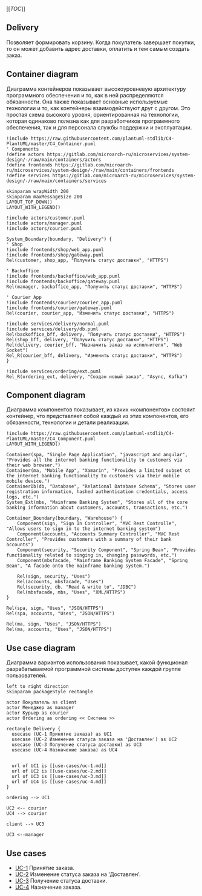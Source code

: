 [[_TOC_]]

## Delivery
Позволяет формировать корзину.
Когда покупатель завершает покупки, то он может добавить адрес доставки,
оплатить и тем самым создать заказ.

## Container diagram
Диаграмма контейнеров показывает высокоуровневую архитектуру программного обеспечения и то, как в ней распределяются обязанности. Она также показывает основные используемые технологии и то, как контейнеры взаимодействуют друг с другом. Это простая схема высокого уровня, ориентированная на технологии, которая одинаково полезна как для разработчиков программного обеспечения, так и для персонала службы поддержки и эксплуатации.

```plantuml
!include https://raw.githubusercontent.com/plantuml-stdlib/C4-PlantUML/master/C4_Container.puml
' Components
!define actors https://gitlab.com/microarch-ru/microservices/system-design/-/raw/main/containers/actors
!define frontends https://gitlab.com/microarch-ru/microservices/system-design/-/raw/main/containers/frontends  
!define services https://gitlab.com/microarch-ru/microservices/system-design/-/raw/main/containers/services

skinparam wrapWidth 200
skinparam maxMessageSize 200
LAYOUT_TOP_DOWN()
LAYOUT_WITH_LEGEND()

!include actors/customer.puml
!include actors/manager.puml
!include actors/courier.puml

System_Boundary(boundary, "Delivery") {
' Shop
!include frontends/shop/web_app.puml
!include frontends/shop/gateway.puml
Rel(customer, shop_app, "Получить статус доставки", "HTTPS")

' Backoffice
!include frontends/backoffice/web_app.puml
!include frontends/backoffice/gateway.puml
Rel(manager, backoffice_app, "Получить статус доставки", "HTTPS")

' Сourier App
!include frontends/courier/courier_app.puml
!include frontends/courier/gateway.puml
Rel(courier, courier_app, "Изменить статус доставки", "HTTPS")

!include services/delivery/normal.puml
!include services/delivery/db.puml
Rel(backoffice_bff, delivery, "Получить статус доставки", "HTTPS")
Rel(shop_bff, delivery, "Получить статус доставки", "HTTPS")
Rel(delivery, courier_bff, "Назначить заказ на исполнителя", "Web Socket")
Rel_R(courier_bff, delivery, "Изменить статус доставки", "HTTPS")
}

!include services/ordering/ext.puml
Rel_R(ordering_ext, delivery, "Cоздан новый заказ", "Async, Kafka")
```

## Component diagram
Диаграмма компонентов показывает, из каких «компонентов» состояит контейнер, что представляет собой каждый из этих компонентов, его обязанности, технологии и детали реализации.

```plantuml
!include https://raw.githubusercontent.com/plantuml-stdlib/C4-PlantUML/master/C4_Component.puml
LAYOUT_WITH_LEGEND()

Container(spa, "Single Page Application", "javascript and angular", "Provides all the internet banking functionality to customers via their web browser.")
Container(ma, "Mobile App", "Xamarin", "Provides a limited subset ot the internet banking functionality to customers via their mobile mobile device.")
ContainerDb(db, "Database", "Relational Database Schema", "Stores user registration information, hashed authentication credentials, access logs, etc.")
System_Ext(mbs, "Mainframe Banking System", "Stores all of the core banking information about customers, accounts, transactions, etc.")

Container_Boundary(boundary, "Warehouse") {
    Component(sign, "Sign In Controller", "MVC Rest Controlle", "Allows users to sign in to the internet banking system")
    Component(accounts, "Accounts Summary Controller", "MVC Rest Controller", "Provides customers with a summary of their bank accounts")
    Component(security, "Security Component", "Spring Bean", "Provides functionality related to singing in, changing passwords, etc.")
    Component(mbsfacade, "Mainframe Banking System Facade", "Spring Bean", "A facade onto the mainframe banking system.")

    Rel(sign, security, "Uses")
    Rel(accounts, mbsfacade, "Uses")
    Rel(security, db, "Read & write to", "JDBC")
    Rel(mbsfacade, mbs, "Uses", "XML/HTTPS")
}

Rel(spa, sign, "Uses", "JSON/HTTPS")
Rel(spa, accounts, "Uses", "JSON/HTTPS")

Rel(ma, sign, "Uses", "JSON/HTTPS")
Rel(ma, accounts, "Uses", "JSON/HTTPS")
```

## Use case diagram
Диаграмма вариантов использования показывает, какой функционал разрабатываемой программной системы доступен каждой группе пользователей.

```plantuml
left to right direction
skinparam packageStyle rectangle

actor Покупатель as client
actor Менеджер as manager
actor Курьер as courier
actor Ordering as ordering << Система >>

rectangle Delivery {
  usecase (UC-1 Принятие заказа) as UC1
  usecase (UC-2 Изменение статуса заказа на 'Доставлен') as UC2
  usecase (UC-3 Получение статуса доставки) as UC3
  usecase (UC-4 Назначение заказа) as UC4
  

  url of UC1 is [[use-cases/uc-1.md]]
  url of UC2 is [[use-cases/uc-2.md]]
  url of UC3 is [[use-cases/uc-3.md]]
  url of UC4 is [[use-cases/uc-4.md]]
}

ordering --> UC1

UC2 <-- courier
UC4 --> courier

client --> UC3 

UC3 <--manager
```
## Use cases
- [UC-1](use-cases/uc-1.md) Принятие заказа.
- [UC-2](use-cases/uc-2.md) Изменение статуса заказа на 'Доставлен'.
- [UC-3](use-cases/uc-3.md) Получение статуса доставки.
- [UC-4](use-cases/uc-4.md) Назначение заказа.

